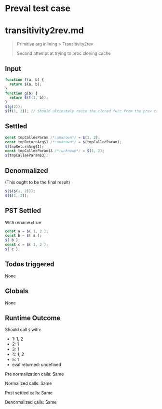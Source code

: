 # Preval test case

# transitivity2rev.md

> Primitive arg inlining > Transitivity2rev
>
> Second attempt at trying to proc cloning cache

## Input

`````js filename=intro
function f(a, b) {
  return $(a, b);
}
function g(b) {
  return $(f(1, b));
}
$(g(2)); 
$(f(1, 2)); // Should ultimately reuse the cloned func from the prev call
`````


## Settled


`````js filename=intro
const tmpCalleeParam /*:unknown*/ = $(1, 2);
const tmpReturnArg$1 /*:unknown*/ = $(tmpCalleeParam);
$(tmpReturnArg$1);
const tmpCalleeParam$3 /*:unknown*/ = $(1, 2);
$(tmpCalleeParam$3);
`````


## Denormalized
(This ought to be the final result)

`````js filename=intro
$($($(1, 2)));
$($(1, 2));
`````


## PST Settled
With rename=true

`````js filename=intro
const a = $( 1, 2 );
const b = $( a );
$( b );
const c = $( 1, 2 );
$( c );
`````


## Todos triggered


None


## Globals


None


## Runtime Outcome


Should call `$` with:
 - 1: 1, 2
 - 2: 1
 - 3: 1
 - 4: 1, 2
 - 5: 1
 - eval returned: undefined

Pre normalization calls: Same

Normalized calls: Same

Post settled calls: Same

Denormalized calls: Same
